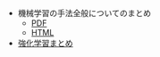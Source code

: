 
- 機械学習の手法全般についてのまとめ
  - [PDF](ml.pdf)
  - [HTML](https://yousukeayada.github.io/machine-learning/ml.html)
- [強化学習まとめ](https://yousukeayada.github.io/machine-learning/RL/rl.html)